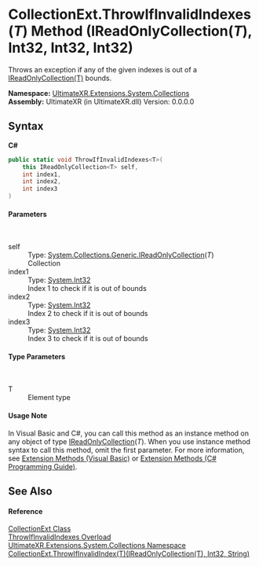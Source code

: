 # CollectionExt.ThrowIfInvalidIndexes(*T*) Method (IReadOnlyCollection(*T*), Int32, Int32, Int32)
 

Throws an exception if any of the given indexes is out of a <a href="https://docs.microsoft.com/dotnet/api/system.collections.generic.ireadonlycollection-1" target="_blank" rel="noopener noreferrer">IReadOnlyCollection(T)</a> bounds.

**Namespace:**&nbsp;<a href="N_UltimateXR_Extensions_System_Collections">UltimateXR.Extensions.System.Collections</a><br />**Assembly:**&nbsp;UltimateXR (in UltimateXR.dll) Version: 0.0.0.0

## Syntax

**C#**<br />
``` C#
public static void ThrowIfInvalidIndexes<T>(
	this IReadOnlyCollection<T> self,
	int index1,
	int index2,
	int index3
)

```


#### Parameters
&nbsp;<dl><dt>self</dt><dd>Type: <a href="https://docs.microsoft.com/dotnet/api/system.collections.generic.ireadonlycollection-1" target="_blank" rel="noopener noreferrer">System.Collections.Generic.IReadOnlyCollection</a>(*T*)<br />Collection</dd><dt>index1</dt><dd>Type: <a href="https://docs.microsoft.com/dotnet/api/system.int32" target="_blank" rel="noopener noreferrer">System.Int32</a><br />Index 1 to check if it is out of bounds</dd><dt>index2</dt><dd>Type: <a href="https://docs.microsoft.com/dotnet/api/system.int32" target="_blank" rel="noopener noreferrer">System.Int32</a><br />Index 2 to check if it is out of bounds</dd><dt>index3</dt><dd>Type: <a href="https://docs.microsoft.com/dotnet/api/system.int32" target="_blank" rel="noopener noreferrer">System.Int32</a><br />Index 3 to check if it is out of bounds</dd></dl>

#### Type Parameters
&nbsp;<dl><dt>T</dt><dd>Element type</dd></dl>

#### Usage Note
In Visual Basic and C#, you can call this method as an instance method on any object of type <a href="https://docs.microsoft.com/dotnet/api/system.collections.generic.ireadonlycollection-1" target="_blank" rel="noopener noreferrer">IReadOnlyCollection</a>(*T*). When you use instance method syntax to call this method, omit the first parameter. For more information, see <a href="https://docs.microsoft.com/dotnet/visual-basic/programming-guide/language-features/procedures/extension-methods" target="_blank" rel="noopener noreferrer">Extension Methods (Visual Basic)</a> or <a href="https://docs.microsoft.com/dotnet/csharp/programming-guide/classes-and-structs/extension-methods" target="_blank" rel="noopener noreferrer">Extension Methods (C# Programming Guide)</a>.

## See Also


#### Reference
<a href="T_UltimateXR_Extensions_System_Collections_CollectionExt">CollectionExt Class</a><br /><a href="Overload_UltimateXR_Extensions_System_Collections_CollectionExt_ThrowIfInvalidIndexes">ThrowIfInvalidIndexes Overload</a><br /><a href="N_UltimateXR_Extensions_System_Collections">UltimateXR.Extensions.System.Collections Namespace</a><br /><a href="M_UltimateXR_Extensions_System_Collections_CollectionExt_ThrowIfInvalidIndex__1">CollectionExt.ThrowIfInvalidIndex(T)(IReadOnlyCollection(T), Int32, String)</a><br />